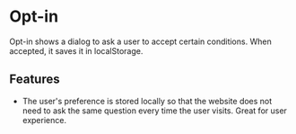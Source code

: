 # Opt-in

Opt-in shows a dialog to ask a user to accept certain conditions. When accepted, it saves it in localStorage.

## Features

- The user's preference is stored locally so that the website does not need to ask the same question every time the user visits. Great for user experience.